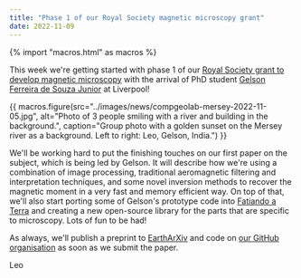 ```yaml
---
title: "Phase 1 of our Royal Society magnetic microscopy grant"
date: 2022-11-09
---
```


{% import "macros.html" as macros %}

This week we're getting started with phase 1 of our
[Royal Society grant to develop magnetic microscopy](rsoc-mag-microscopy-2022.html)
with the arrival of PhD student [Gelson Ferreira de Souza Junior](new-members-2021.html)
at Liverpool!

{{ macros.figure(src="../images/news/compgeolab-mersey-2022-11-05.jpg", alt="Photo of 3 people smiling with a river and building in the background.", caption="Group photo with a golden sunset on the Mersey river as a background. Left to right: Leo, Gelson, India.") }}

We'll be working hard to put the finishing touches on our first paper on the
subject, which is being led by Gelson.
It will describe how we're using a combination of image processing, traditional
aeromagnetic filtering and interpretation techniques, and some novel inversion
methods to recover the magnetic moment in a very fast and memory efficient way.
On top of that, we'll also start porting some of Gelson's prototype code
into [Fatiando a Terra](../software) and creating a new open-source library for
the parts that are specific to microscopy.
Lots of fun to be had!

As always, we'll publish a preprint to [EarthArXiv](https://eartharxiv.org/)
and code on [our GitHub organisation](https://github.com/compgeolab/) as soon
as we submit the paper.

Leo
